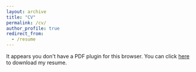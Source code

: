 ```yaml
---
layout: archive
title: "CV"
permalink: /cv/
author_profile: true
redirect_from:
  - /resume
---
```


<!--<object data="{{ site.url }}{{ site.baseurl }}/files/CV.pdf" width="1000" height="1000" type="application/pdf"></object>-->

<object data="{{ site.url }}{{ site.baseurl }}/files/CV.pdf" type="application/pdf" width="1000" height="1430"> 
  <p>It appears you don't have a PDF plugin for this browser. You can click <a href="{{ site.url }}{{ site.baseurl }}/files/CV.pdf">  here</a> to download my resume. </p>  
</object>

<!--
{% include base_path %}

---

## Education

* PhD candidate in NLP, Sorbonne University, now
* Master's degree in Computer Science and Language, Sorbonne University, 2022
* Bachelor's degree in Language Science, Sorbonne University, 2020

---

## Work experience

* Internship as data scientist , Malakoff Humanis, 2022
* Internship as corpus annotator, Sorbonne University, 2021
* Internship as data visualizer, Sorbonne University, 2020
* Technical manager of a student newsletter, Sorbonne University, 2020
  
---

## Skills

* **Computer languages :** Python, SQL, HTML, CSS, LaTeX, Java
* **NLP tools :** Unitex, TXM, Gate, Antconc
* **Database tools :** Neo4j, MongoDB, Protégé
* **Search engines :** Solr, ElasticSearch, Kibana
* **Other softwares :** R, Praat, Notion, Github
* **Other skills :** Markdown, Linguistics, Deep learning, Machine learning, transformers, sklearn

---

## Publications

See [Publications](https://julienbez.github.io/publications/)

---

## Teaching

See [Teaching](https://julienbez.github.io/teaching/)
-->